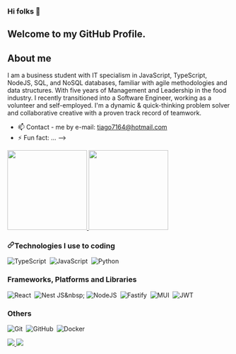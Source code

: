 ### Hi folks 👋
## Welcome to my GitHub Profile.

## About me
I am a business student with IT specialism in JavaScript, TypeScript, NodeJS, SQL, and NoSQL databases, familiar with agile methodologies and data structures. With five years of Management and Leadership in the food industry. I recently transitioned into a Software Engineer, working as a volunteer and self-employed. I'm a dynamic & quick-thinking problem solver and collaborative creative with a proven track record of teamwork.

- 📫 Contact - me by e-mail: tiago7164@hotmail.com
- ⚡ Fun fact: ...
-->

<div>
  <a href="https://github.com/tiagoluis12">
  <img height="180em" src="https://github-readme-stats.vercel.app/api?username=tiagoluis12&show_icons=true&theme-dark&include_all_commits-true&count_private-true"/>
  <img height="180em" src="https://github-readme-stats.vercel.app/api/top-langs/?username=tiagoluis12&layout=compact&langs_count-16&theme-dark"/>
  </div>
  <h3 tabindex="-1" dir="auto"><a id="user-content-technologies-i-use-to-coding" class="anchor" aria-hidden="true" href="#technologies-i-use-to-coding"><svg class="octicon octicon-link" viewBox="0 0 16 16" version="1.1" width="16" height="16" aria-hidden="true"><path d="m7.775 3.275 1.25-1.25a3.5 3.5 0 1 1 4.95 4.95l-2.5 2.5a3.5 3.5 0 0 1-4.95 0 .751.751 0 0 1 .018-1.042.751.751 0 0 1 1.042-.018 1.998 1.998 0 0 0 2.83 0l2.5-2.5a2.002 2.002 0 0 0-2.83-2.83l-1.25 1.25a.751.751 0 0 1-1.042-.018.751.751 0 0 1-.018-1.042Zm-4.69 9.64a1.998 1.998 0 0 0 2.83 0l1.25-1.25a.751.751 0 0 1 1.042.018.751.751 0 0 1 .018 1.042l-1.25 1.25a3.5 3.5 0 1 1-4.95-4.95l2.5-2.5a3.5 3.5 0 0 1 4.95 0 .751.751 0 0 1-.018 1.042.751.751 0 0 1-1.042.018 1.998 1.998 0 0 0-2.83 0l-2.5 2.5a1.998 1.998 0 0 0 0 2.83Z"></path></svg></a>Technologies I use to coding</h3>

 ![TypeScript](https://img.shields.io/badge/typescript-%23007ACC.svg?style=for-the-badge&logo=typescript&logoColor=white)&nbsp;
![JavaScript](https://img.shields.io/badge/javascript-%23323330.svg?style=for-the-badge&logo=javascript&logoColor=%23F7DF1E)&nbsp;
![Python](https://img.shields.io/badge/python-3670A0?style=for-the-badge&logo=python&logoColor=ffdd54)&nbsp;

### Frameworks, Platforms and Libraries
![React](https://img.shields.io/badge/react-%2320232a.svg?style=for-the-badge&logo=react&logoColor=%2361DAFB)&nbsp;
![Nest JS]([https://img.shields.io/badge/Next-black?style=for-the-badge&logo=next.js&logoColor=white](https://img.shields.io/badge/Next-black?style=for-the-badge&logo=Nestjs&logoColor=white))&nbsp;
![NodeJS](https://img.shields.io/badge/node.js-6DA55F?style=for-the-badge&logo=node.js&logoColor=white)&nbsp;
![Fastify](https://img.shields.io/badge/fastify-%23000000.svg?style=for-the-badge&logo=fastify&logoColor=white)&nbsp;
![MUI](https://img.shields.io/badge/MUI-%230081CB.svg?style=for-the-badge&logo=mui&logoColor=white)&nbsp;
![JWT](https://img.shields.io/badge/JWT-black?style=for-the-badge&logo=JSON%20web%20tokens)&nbsp;

### Others
![Git](https://img.shields.io/badge/git-%23F05033.svg?style=for-the-badge&logo=git&logoColor=white)&nbsp;
![GitHub](https://img.shields.io/badge/github-%23121011.svg?style=for-the-badge&logo=github&logoColor=white)&nbsp;
![Docker](https://img.shields.io/badge/docker-%230db7ed.svg?style=for-the-badge&logo=docker&logoColor=white)&nbsp;

  
<a href="https://linkedin.com/in/tiagoluis12" target="_blank">
<img src="https://img.shields.io/badge/LinkedIn-0077B5?style=for-the-badge&logo=linkedin&logoColor=white" target="_blank">
</a>

<a href="mailto:tiago7164@hotmail.com" target="_blank">
<img src="https://img.shields.io/badge/Microsoft_Outlook-0078D4?style=for-the-badge&logo=microsoft-outlook&logoColor=white" target="_blank">
</a>

  </div>
